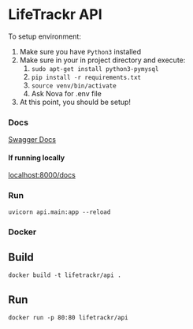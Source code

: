 # LifeTrackr API

To setup environment:
1. Make sure you have `Python3` installed
2. Make sure in your in project directory and execute: 
   1. `sudo apt-get install python3-pymysql`
   2. `pip install -r requirements.txt`
   3. `source venv/bin/activate`
   4. Ask Nova for .env file
3. At this point, you should be setup!

### Docs

[Swagger Docs](https://lifetrackr.github.io/API/)

#### If running locally

[localhost:8000/docs](localhost:8000/docs)

### Run

`uvicorn api.main:app --reload`

### Docker

## Build

`docker build -t lifetrackr/api .`

## Run

`docker run -p 80:80 lifetrackr/api`


